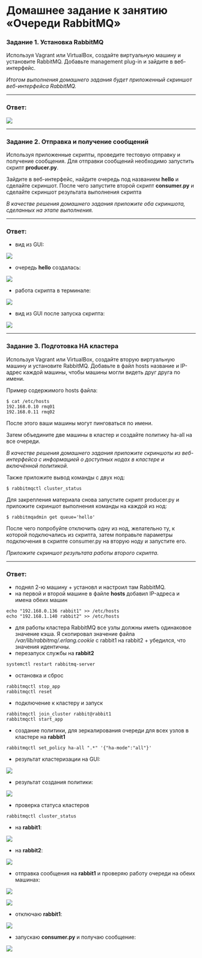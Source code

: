 # Домашнее задание к занятию  «Очереди RabbitMQ»

### Задание 1. Установка RabbitMQ

Используя Vagrant или VirtualBox, создайте виртуальную машину и установите RabbitMQ.
Добавьте management plug-in и зайдите в веб-интерфейс.

*Итогом выполнения домашнего задания будет приложенный скриншот веб-интерфейса RabbitMQ.*

---
### Ответ:
![](11-4-1.png)

---
### Задание 2. Отправка и получение сообщений
Используя приложенные скрипты, проведите тестовую отправку и получение сообщения.
Для отправки сообщений необходимо запустить скрипт **producer.py**.

Зайдите в веб-интерфейс, найдите очередь под названием **hello** и сделайте скриншот.
После чего запустите второй скрипт **consumer.py** и сделайте скриншот результата выполнения скрипта

*В качестве решения домашнего задания приложите оба скриншота, сделанных на этапе выполнения.*

---
### Ответ:

- вид из GUI:

![](11-4-2.png)

- очередь **hello** создалась:

![](11-4-3.png)

- работа скрипта в терминале:

![](11-4-5.png)

- вид из GUI после запуска скрипта:

![](11-4-4.png)

---

### Задание 3. Подготовка HA кластера

Используя Vagrant или VirtualBox, создайте вторую виртуальную машину и установите RabbitMQ.
Добавьте в файл hosts название и IP-адрес каждой машины, чтобы машины могли видеть друг друга по имени.

Пример содержимого hosts файла:
```shell script
$ cat /etc/hosts
192.168.0.10 rmq01
192.168.0.11 rmq02
```
После этого ваши машины могут пинговаться по имени.

Затем объедините две машины в кластер и создайте политику ha-all на все очереди.

*В качестве решения домашнего задания приложите скриншоты из веб-интерфейса с информацией о доступных нодах в кластере и включённой политикой.*

Также приложите вывод команды с двух нод:

```shell script
$ rabbitmqctl cluster_status
```

Для закрепления материала снова запустите скрипт producer.py и приложите скриншот выполнения команды на каждой из нод:

```shell script
$ rabbitmqadmin get queue='hello'
```

После чего попробуйте отключить одну из нод, желательно ту, к которой подключались из скрипта, затем поправьте параметры подключения в скрипте consumer.py на вторую ноду и запустите его.

*Приложите скриншот результата работы второго скрипта.*

---
### Ответ:

- поднял 2-ю машину + установл и настроил там RabbitMQ.
- на первой и второй машине в файле **hosts** добавил IP-адреса и имена обеих машин
```
echo "192.168.0.136 rabbit1" >> /etc/hosts
echo "192.168.1.140 rabbit2" >> /etc/hosts
```
- для работы кластера RabbitMQ все узлы должны иметь одинаковое значение кэша. Я скопировал значение файла */var/lib/rabbitmq/.erlang.cookie* с rabbit1 на rabbit2 + убедился, что значения идентичны.
- перезапуск службы на **rabbit2**
```
systemctl restart rabbitmq-server
```
- остановка и сброс
```
rabbitmqctl stop_app
rabbitmqctl reset
```
- подключение к кластеру и запуск
```
rabbitmqctl join_cluster rabbit@rabbit1
rabbitmqctl start_app
```
- создание политики, для зеркалирования очереди для всех узлов в кластере на **rabbit1**
```
rabbitmqctl set_policy ha-all ".*" '{"ha-mode":"all"}'
```
- результат кластеризации на GUI:

![](11-4-6.png)

- результат создания политики:

![](11-4-7.png)

- проверка статуса кластеров
```
rabbitmqctl cluster_status
```
- на **rabbit1**:

![](11-4-8.png)

- на **rabbit2**:

![](11-4-9.png)

- отправка сообщения на **rabbit1** и проверяю работу очереди на обеих машинах:

![](11-4-10.png)

![](11-4-11.png)

- отключаю **rabbit1**:

![](11-4-12.png)

- запускаю **consumer.py** и получаю сообщение:

![](11-4-13.png)
